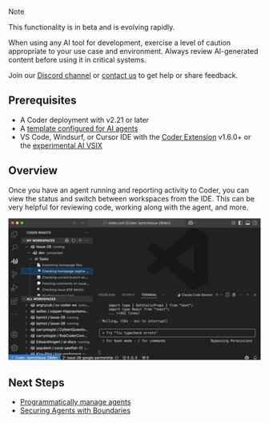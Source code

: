 > [!NOTE]
>
> This functionality is in beta and is evolving rapidly.
>
> When using any AI tool for development, exercise a level of caution appropriate to your use case and environment.
> Always review AI-generated content before using it in critical systems.
>
> Join our [Discord channel](https://discord.gg/coder) or
> [contact us](https://coder.com/contact) to get help or share feedback.

## Prerequisites

- A Coder deployment with v2.21 or later
- A [template configured for AI agents](./create-template.md)
- VS Code, Windsurf, or Cursor IDE with the
  [Coder Extension](https://github.com/coder/vscode-coder/releases) v1.6.0+ or
  the [experimental AI VSIX](https://github.com/coder/vscode-coder/releases/)

## Overview

Once you have an agent running and reporting activity to Coder, you can view the
status and switch between workspaces from the IDE. This can be very helpful for
reviewing code, working along with the agent, and more.

![IDE Integration](../images/guides/ai-agents/ide-integration.png)

## Next Steps

- [Programmatically manage agents](./headless.md)
- [Securing Agents with Boundaries](./securing.md)
